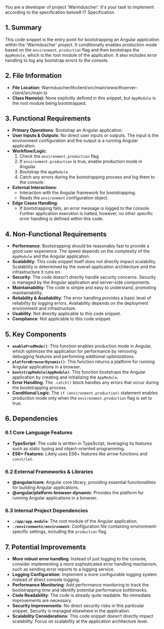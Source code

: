 You are a developer of project 'Warmduscher'. It's your task to implement according to the specification below# IT Specification

## 1. Summary

This code snippet is the entry point for bootstrapping an Angular application within the 'Warmduscher' project. It conditionally enables production mode based on the `environment.production` flag and then bootstraps the `AppModule`, which is the root module of the application.  It also includes error handling to log any bootstrap errors to the console.

## 2. File Information

- **File Location:** Warmduscher/thclient/src/main/www/thserver-client/src/main.ts
- **Class Name(s):** None explicitly defined in this snippet, but `AppModule` is the root module being bootstrapped.

## 3. Functional Requirements

- **Primary Operations**:  Bootstrap an Angular application.
- **User Inputs & Outputs**: No direct user inputs or outputs. The input is the environment configuration and the output is a running Angular application.
- **Workflow/Logic**:
    1. Check the `environment.production` flag.
    2. If `environment.production` is true, enable production mode in Angular.
    3. Bootstrap the `AppModule`.
    4. Catch any errors during the bootstrapping process and log them to the console.
- **External Interactions**:
    - Interaction with the Angular framework for bootstrapping.
    - Reads the `environment` configuration object.
- **Edge Cases Handling**:
    - If bootstrapping fails, an error message is logged to the console.  Further application execution is halted, however, no other specific error handling is defined within this code.

## 4. Non-Functional Requirements

- **Performance**: Bootstrapping should be reasonably fast to provide a good user experience. The speed depends on the complexity of the `AppModule` and the Angular application.
- **Scalability**: This code snippet itself does not directly impact scalability. Scalability is determined by the overall application architecture and the infrastructure it runs on.
- **Security**:  The code doesn’t directly handle security concerns. Security is managed by the Angular application and server-side components.
- **Maintainability**: The code is simple and easy to understand, promoting maintainability.
- **Reliability & Availability**:  The error handling provides a basic level of reliability by logging errors.  Availability depends on the deployment environment and infrastructure.
- **Usability**:  Not directly applicable to this code snippet.
- **Compliance**: Not applicable to this code snippet.

## 5. Key Components

- **`enableProdMode()`**: This function enables production mode in Angular, which optimizes the application for performance by removing debugging features and performing additional optimizations.
- **`platformBrowserDynamic()`**: This function returns a platform for running Angular applications in a browser.
- **`bootstrapModule(AppModule)`**: This function bootstraps the Angular application by creating and initializing the `AppModule`.
- **Error Handling**: The `.catch()` block handles any errors that occur during the bootstrapping process.
- **Conditional Logic**:  The `if (environment.production)` statement enables production mode only when the `environment.production` flag is set to true.

## 6. Dependencies

### 6.1 Core Language Features

- **TypeScript**:  The code is written in TypeScript, leveraging its features such as static typing and object-oriented programming.
- **ES6+ Features**: Likely uses ES6+ features like arrow functions and `const/let`.

### 6.2 External Frameworks & Libraries

- **@angular/core**: Angular core library, providing essential functionalities for building Angular applications.
- **@angular/platform-browser-dynamic**: Provides the platform for running Angular applications in a browser.

### 6.3 Internal Project Dependencies

- **`./app/app.module`**: The root module of the Angular application.
- **`./environments/environment`**:  Configuration file containing environment-specific settings, including the `production` flag.

## 7. Potential Improvements

- **More robust error handling**:  Instead of just logging to the console, consider implementing a more sophisticated error handling mechanism, such as sending error reports to a logging service.
- **Logging Configuration**:  Implement a more configurable logging system instead of direct console logging.
- **Performance Monitoring**:  Add performance monitoring to track the bootstrapping time and identify potential performance bottlenecks.
- **Code Readability**: The code is already quite readable. No immediate improvements are necessary.
- **Security Improvements**: No direct security risks in this particular snippet. Security is managed elsewhere in the application.
- **Scalability Considerations**: This code snippet doesn’t directly impact scalability. Focus on scalability at the application architecture level.